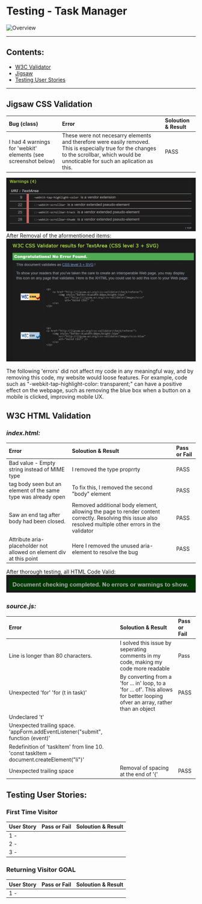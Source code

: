 # Testing - Task Manager

![Overview](assets/readme_img/overview.png)



---
## Contents:
  * [W3C Validator](#w3c-html-validaton)
  * [Jigsaw](#jigsaw-css-validation)
  * [Testing User Stories](#testing-user-stories)
---


## Jigsaw CSS Validation
    
| Bug (class)   | Error  | Soloution & Result |
| :------------ |:---------------| :-----|
|I had 4 warnings for 'webkit' elements (see screenshot below)|These were not necesarry elements and therefore were easily removed. This is especially true for the changes to the scrollbar, which would be unnoticable for such an aplication as this.|PASS|

![W3C Validator](./assets/readmeimage/csserrors.png)
After Removal of the aformentioned items:
![Jigsaw CSS](./assets/readmeimage/cssvalid.png)

The following 'errors' did not affect my code in any meaningful way, and by removing this code, my website would loose features. For example, code such as "-webkit-tap-highlight-color: transparent;" can have a positive effect on the webpage, such as removing the blue box when a button on a mobile is clicked, improving mobile UX.


## W3C HTML Validation

### *index.html:*

| Error | Soloution & Result | Pass or Fail |
| :-------- | :-----|:- |
|Bad value - Empty string instead of MIME type|I removed the type proprrty|PASS|
|tag body seen but an element of the same type was already open|To fix this, I removed the second "body" element|PASS|
|Saw an end tag after body had been closed.|Removed additional body element, allowing the page to render content correctly. Resolving this issue also resolved multiple other errors in the validator|PASS|
|Attribute aria-placeholder not allowed on element div at this point|Here I removed the unused aria-element to resolve the bug|PASS|

After thorough testing, all HTML Code Valid:
![All HTML Code Valid](./assets/readmeimage/htmlvalid.png "HTML valid")


### *source.js:*
| Error | Soloution & Result | Pass or Fail |
| :-------- | :-----|:- |
|Line is longer than 80 characters.|I solved this issue by seperating comments in my code, making my code more readable|Pass|
|Unexpected 'for' 'for (t in task)'|By converting from a 'for ... in' loop, to a 'for ... of'. This allows for better looping ofver an array, rather than an object|PASS|
|Undeclared 't'||
|Unexpected trailing space. 'appForm.addEventListener("submit", function (event)'||
|Redefinition of 'taskItem' from line 10. 'const taskItem = document.createElement("li")'
|Unexpected trailing space|Removal of spacing at the end of '{'|PASS|


## Testing User Stories:

### First Time Visitor
| User Story |Pass or Fail |Soloution & Result |
| :---- |:-- |:-------|
|1 - ||
|2 - ||
|3 - ||

### Returning Visitor GOAL
| User Story |Pass or Fail |Soloution & Result |
| :---- |:-- |:-------|
|1 - |||
